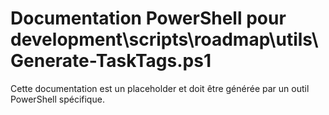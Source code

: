 # Documentation PowerShell pour development\scripts\roadmap\utils\Generate-TaskTags.ps1

Cette documentation est un placeholder et doit être générée par un outil PowerShell spécifique.
